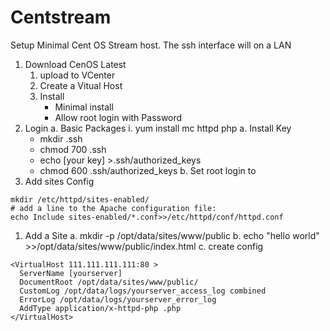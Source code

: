 # Centstream

Setup Minimal Cent OS Stream host. The ssh interface will on a LAN

1. Download CenOS Latest
   1. upload to VCenter
   1. Create a Vitual Host
   1. Install
      * Minimal install
      * Allow root login with Password
1. Login
  a. Basic Packages
    i. yum install mc httpd php
  a. Install Key
    * mkdir .ssh
    * chmod 700 .ssh
    * echo [your key] >.ssh/authorized_keys
    * chmod 600 .ssh/authorized_keys
  b. Set root login to
1. Add sites Config

```shell
mkdir /etc/httpd/sites-enabled/
# add a line to the Apache configuration file:
echo Include sites-enabled/*.conf>>/etc/httpd/conf/httpd.conf
```

1. Add a Site
  a. mkdir -p /opt/data/sites/www/public
  b. echo "hello world" >>/opt/data/sites/www/public/index.html
  c. create config

```config
<VirtualHost 111.111.111.111:80 >
  ServerName [yourserver]
  DocumentRoot /opt/data/sites/www/public/
  CustomLog /opt/data/logs/yourserver_access_log combined
  ErrorLog /opt/data/logs/yourserver_error_log
  AddType application/x-httpd-php .php
</VirtualHost>
```
